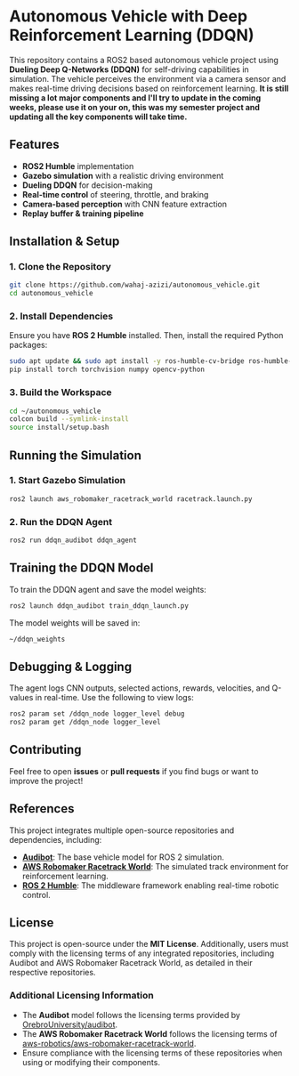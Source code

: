 # Autonomous Vehicle with Deep Reinforcement Learning (DDQN)

This repository contains a ROS2 based autonomous vehicle project using **Dueling Deep Q-Networks (DDQN)** for self-driving capabilities in simulation. The vehicle perceives the environment via a camera sensor and makes real-time driving decisions based on reinforcement learning. **It is still missing a lot major components and I'll try to update in the coming weeks, please use it on your on, this was my semester project and updating all the key components will take time.** 

## Features
- **ROS2 Humble** implementation
- **Gazebo simulation** with a realistic driving environment
- **Dueling DDQN** for decision-making
- **Real-time control** of steering, throttle, and braking
- **Camera-based perception** with CNN feature extraction
- **Replay buffer & training pipeline**

## Installation & Setup
### 1. Clone the Repository
```bash
git clone https://github.com/wahaj-azizi/autonomous_vehicle.git
cd autonomous_vehicle
```

### 2. Install Dependencies
Ensure you have **ROS 2 Humble** installed. Then, install the required Python packages:
```bash
sudo apt update && sudo apt install -y ros-humble-cv-bridge ros-humble-sensor-msgs ros-humble-nav-msgs
pip install torch torchvision numpy opencv-python
```

### 3. Build the Workspace
```bash
cd ~/autonomous_vehicle
colcon build --symlink-install
source install/setup.bash
```

## Running the Simulation
### 1. Start Gazebo Simulation
```bash
ros2 launch aws_robomaker_racetrack_world racetrack.launch.py
```

### 2. Run the DDQN Agent
```bash
ros2 run ddqn_audibot ddqn_agent
```

## Training the DDQN Model
To train the DDQN agent and save the model weights:
```bash
ros2 launch ddqn_audibot train_ddqn_launch.py
```
The model weights will be saved in:
```bash
~/ddqn_weights
```

## Debugging & Logging
The agent logs CNN outputs, selected actions, rewards, velocities, and Q-values in real-time. Use the following to view logs:
```bash
ros2 param set /ddqn_node logger_level debug
ros2 param get /ddqn_node logger_level
```

## Contributing
Feel free to open **issues** or **pull requests** if you find bugs or want to improve the project!

## References
This project integrates multiple open-source repositories and dependencies, including:
- **[Audibot](https://github.com/OrebroUniversity/audibot)**: The base vehicle model for ROS 2 simulation.
- **[AWS Robomaker Racetrack World](https://github.com/aws-robotics/aws-robomaker-racetrack-world)**: The simulated track environment for reinforcement learning.
- **[ROS 2 Humble](https://docs.ros.org/en/humble/index.html)**: The middleware framework enabling real-time robotic control.

## License
This project is open-source under the **MIT License**. Additionally, users must comply with the licensing terms of any integrated repositories, including Audibot and AWS Robomaker Racetrack World, as detailed in their respective repositories.

### Additional Licensing Information
- The **Audibot** model follows the licensing terms provided by [OrebroUniversity/audibot](https://github.com/OrebroUniversity/audibot).
- The **AWS Robomaker Racetrack World** follows the licensing terms of [aws-robotics/aws-robomaker-racetrack-world](https://github.com/aws-robotics/aws-robomaker-racetrack-world).
- Ensure compliance with the licensing terms of these repositories when using or modifying their components.

